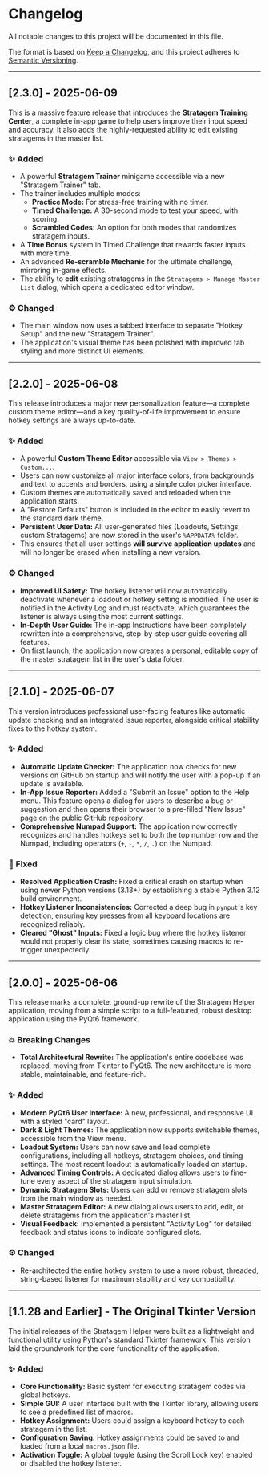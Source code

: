 # Changelog

All notable changes to this project will be documented in this file.

The format is based on [Keep a Changelog](https://keepachangelog.com/en/1.0.0/),
and this project adheres to [Semantic Versioning](https://semver.org/spec/v2.0.0.html).

---

## [2.3.0] - 2025-06-09

This is a massive feature release that introduces the **Stratagem Training Center**, a complete in-app game to help users improve their input speed and accuracy. It also adds the highly-requested ability to edit existing stratagems in the master list.

### ✨ Added
- A powerful **Stratagem Trainer** minigame accessible via a new "Stratagem Trainer" tab.
- The trainer includes multiple modes:
  - **Practice Mode:** For stress-free training with no timer.
  - **Timed Challenge:** A 30-second mode to test your speed, with scoring.
  - **Scrambled Codes:** An option for both modes that randomizes stratagem inputs.
- A **Time Bonus** system in Timed Challenge that rewards faster inputs with more time.
- An advanced **Re-scramble Mechanic** for the ultimate challenge, mirroring in-game effects.
- The ability to **edit** existing stratagems in the `Stratagems > Manage Master List` dialog, which opens a dedicated editor window.

### ⚙️ Changed
- The main window now uses a tabbed interface to separate "Hotkey Setup" and the new "Stratagem Trainer".
- The application's visual theme has been polished with improved tab styling and more distinct UI elements.

---

## [2.2.0] - 2025-06-08

This release introduces a major new personalization feature—a complete custom theme editor—and a key quality-of-life improvement to ensure hotkey settings are always up-to-date.

### ✨ Added 
- A powerful **Custom Theme Editor** accessible via `View > Themes > Custom...`.
- Users can now customize all major interface colors, from backgrounds and text to accents and borders, using a simple color picker interface.
- Custom themes are automatically saved and reloaded when the application starts.
- A "Restore Defaults" button is included in the editor to easily revert to the standard dark theme.
- **Persistent User Data:** All user-generated files (Loadouts, Settings, custom Stratagems) are now stored in the user's `%APPDATA%` folder.
- This ensures that all user settings **will survive application updates** and will no longer be erased when installing a new version.

### ⚙️ Changed
- **Improved UI Safety:** The hotkey listener will now automatically deactivate whenever a loadout or hotkey setting is modified. The user is notified in the Activity Log and must reactivate, which guarantees the listener is always using the most current settings.
- **In-Depth User Guide:** The in-app Instructions have been completely rewritten into a comprehensive, step-by-step user guide covering all features.
- On first launch, the application now creates a personal, editable copy of the master stratagem list in the user's data folder.

---

## [2.1.0] - 2025-06-07

This version introduces professional user-facing features like automatic update checking and an integrated issue reporter, alongside critical stability fixes to the hotkey system.

### ✨ Added
- **Automatic Update Checker:** The application now checks for new versions on GitHub on startup and will notify the user with a pop-up if an update is available.
- **In-App Issue Reporter:** Added a "Submit an Issue" option to the Help menu. This feature opens a dialog for users to describe a bug or suggestion and then opens their browser to a pre-filled "New Issue" page on the public GitHub repository.
- **Comprehensive Numpad Support:** The application now correctly recognizes and handles hotkeys set to both the top number row and the Numpad, including operators (`+`, `-`, `*`, `/`, `.`) on the Numpad.

### 🐛 Fixed
- **Resolved Application Crash:** Fixed a critical crash on startup when using newer Python versions (3.13+) by establishing a stable Python 3.12 build environment.
- **Hotkey Listener Inconsistencies:** Corrected a deep bug in `pynput`'s key detection, ensuring key presses from all keyboard locations are recognized reliably.
- **Cleared "Ghost" Inputs:** Fixed a logic bug where the hotkey listener would not properly clear its state, sometimes causing macros to re-trigger unexpectedly.

---

## [2.0.0] - 2025-06-06

This release marks a complete, ground-up rewrite of the Stratagem Helper application, moving from a simple script to a full-featured, robust desktop application using the PyQt6 framework.

### 💥 Breaking Changes
- **Total Architectural Rewrite:** The application's entire codebase was replaced, moving from Tkinter to PyQt6. The new architecture is more stable, maintainable, and feature-rich.

### ✨ Added
- **Modern PyQt6 User Interface:** A new, professional, and responsive UI with a styled "card" layout.
- **Dark & Light Themes:** The application now supports switchable themes, accessible from the View menu.
- **Loadout System:** Users can now save and load complete configurations, including all hotkeys, stratagem choices, and timing settings. The most recent loadout is automatically loaded on startup.
- **Advanced Timing Controls:** A dedicated dialog allows users to fine-tune every aspect of the stratagem input simulation.
- **Dynamic Stratagem Slots:** Users can add or remove stratagem slots from the main window as needed.
- **Master Stratagem Editor:** A new dialog allows users to add, edit, or delete stratagems from the application's master list.
- **Visual Feedback:** Implemented a persistent "Activity Log" for detailed feedback and status icons to indicate configured slots.

### ⚙️ Changed
- Re-architected the entire hotkey system to use a more robust, threaded, string-based listener for maximum stability and key compatibility.

---

## [1.1.28 and Earlier] - The Original Tkinter Version

The initial releases of the Stratagem Helper were built as a lightweight and functional utility using Python's standard Tkinter framework. This version laid the groundwork for the core functionality of the application.

### ✨ Added
- **Core Functionality:** Basic system for executing stratagem codes via global hotkeys.
- **Simple GUI:** A user interface built with the Tkinter library, allowing users to see a predefined list of macros.
- **Hotkey Assignment:** Users could assign a keyboard hotkey to each stratagem in the list.
- **Configuration Saving:** Hotkey assignments could be saved to and loaded from a local `macros.json` file.
- **Activation Toggle:** A global toggle (using the Scroll Lock key) enabled or disabled the hotkey listener.
